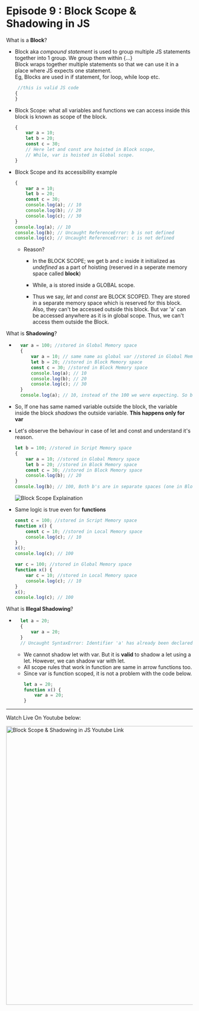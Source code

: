 # Episode 9 : Block Scope & Shadowing in JS

What is a **Block**?
* Block aka *compound statement* is used to group multiple JS statements together into 1 group. We group them within {...}       
  Block wraps together multiple statements so that we can use it in a place where JS expects one statement.      
  Eg, Blocks are used in if statement, for loop, while loop etc.

    ```js
     //this is valid JS code 
    {
    } 
    ```
    
* Block Scope: what all variables and functions we can access inside this block is known as scope of the block.
    
    ```js
    {
        var a = 10;
        let b = 20;
        const c = 30;
        // Here let and const are hoisted in Block scope,
        // While, var is hoisted in Global scope.
    }
    ```

* Block Scope and its accessibility example
    ```js
    {
        var a = 10;
        let b = 20;
        const c = 30;
        console.log(a); // 10
        console.log(b); // 20
        console.log(c); // 30
    }
    console.log(a); // 10
    console.log(b); // Uncaught ReferenceError: b is not defined
    console.log(c); // Uncaught ReferenceError: c is not defined
    ```
    * Reason?
        * In the BLOCK SCOPE; we get b and c inside it initialized as *undefined* as a part of hoisting (reserved in a seperate memory space called **block**)
        * While, a is stored inside a GLOBAL scope. 

        * Thus we say, *let* and *const* are BLOCK SCOPED. They are stored in a separate memory space which is reserved for this block. Also, they can't be accessed outside this block. But var 'a' can be accessed anywhere as it is in global scope. Thus, we can't access them outside the Block.

What is **Shadowing**?

* ```js
    var a = 100; //stored in Global Memory space
    {
        var a = 10; // same name as global var //stored in Global Memory space (updated the value)
        let b = 20; //stored in Block Memory space
        const c = 30; //stored in Block Memory space
        console.log(a); // 10
        console.log(b); // 20
        console.log(c); // 30 
    }
    console.log(a); // 10, instead of the 100 we were expecting. So block "a" modified val of global "a" as well. In console, only b and c are in block space. a initially is in global space(a = 100), and when a = 10 line is run, a is not created in block space, but replaces 100 with 10 in global space itself. 
    ```

* So, If one has same named variable outside the block, the variable inside the block *shadows* the outside variable. **This happens only for var**

* Let's observe the behaviour in case of let and const and understand it's reason.
    ```js
    let b = 100; //stored in Script Memory space
    {
        var a = 10; //stored in Global Memory space
        let b = 20; //stored in Block Memory space
        const c = 30; //stored in Block Memory space
        console.log(b); // 20
    }
    console.log(b); // 100, Both b's are in separate spaces (one in Block(20) and one in Script(another arbitrary mem space)(100)). Same is also true for *const* declarations.
    ```
    ![Block Scope Explaination](/assets/scope.jpg "Lexical Scope")


* Same logic is true even for **functions**
    ```js
    const c = 100; //stored in Script Memory space
    function x() {
        const c = 10; //stored in Local Memory space
        console.log(c); // 10
    }
    x();
    console.log(c); // 100
    ```

    ```js
    var c = 100; //stored in Global Memory space
    function x() {
        var c = 10; //stored in Local Memory space
        console.log(c); // 10
    }
    x();
    console.log(c); // 100
    ```

What is **Illegal Shadowing**?

* ```js
    let a = 20;
    {
        var a = 20;
    }
    // Uncaught SyntaxError: Identifier 'a' has already been declared
    ```
    * We cannot shadow let with var. But it is **valid** to shadow a let using a let. However, we can shadow var with let.
    * All scope rules that work in function are same in arrow functions too.
    * Since var is function scoped, it is not a problem with the code below.
        ```js
        let a = 20;
        function x() {
            var a = 20;
        }
        ```




<hr>

Watch Live On Youtube below:

<a href="https://www.youtube.com/watch?v=lW_erSjyMeM&ab_channel=AkshaySaini" target="_blank"><img src="https://img.youtube.com/vi/lW_erSjyMeM/0.jpg" width="750"
alt="Block Scope & Shadowing in JS Youtube Link"/></a>
